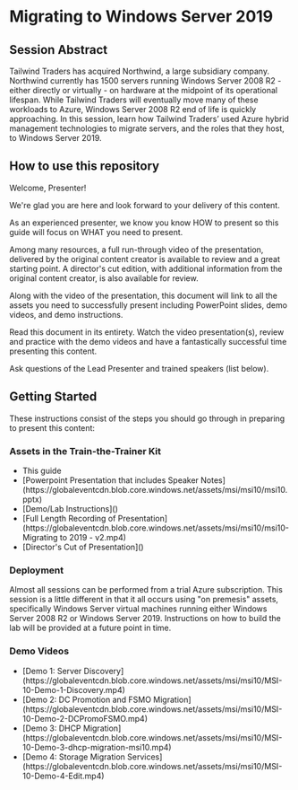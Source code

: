 # Migrating to Windows Server 2019

## Session Abstract
Tailwind Traders has acquired Northwind, a large subsidiary company. Northwind currently has 1500 servers running Windows Server 2008 R2 - either directly or virtually - on hardware at the midpoint of its operational lifespan. While Tailwind Traders will eventually move many of these workloads to Azure, Windows Server 2008 R2 end of life is quickly approaching. In this session, learn how Tailwind Traders’ used Azure hybrid management technologies to migrate servers, and the roles that they host, to Windows Server 2019.

## How to use this repository
Welcome, Presenter!

We're glad you are here and look forward to your delivery of this content.

As an experienced presenter, we know you know HOW to present so this guide will focus on WHAT you need to present.

Among many resources, a full run-through video of the presentation, delivered by the original content creator is available to review and a great starting point. A director's cut edition, with additional information from the original content creator, is also available for review.

Along with the video of the presentation, this document will link to all the assets you need to successfully present including PowerPoint slides, demo videos, and demo instructions.

Read this document in its entirety. Watch the video presentation(s), review and practice with the demo videos and have a fantastically successful time presenting this content.

Ask questions of the Lead Presenter and trained speakers (list below).

## Getting Started
These instructions consist of the steps you should go through in preparing to present this content:

### Assets in the Train-the-Trainer Kit

<ul>
<li>This guide</li>
<li>[Powerpoint Presentation that includes Speaker Notes](https://globaleventcdn.blob.core.windows.net/assets/msi/msi10/msi10.pptx)</li>
<li>[Demo/Lab Instructions]()</li>
<li>[Full Length Recording of Presentation](https://globaleventcdn.blob.core.windows.net/assets/msi/msi10/msi10-Migrating to 2019 - v2.mp4)</li>
<li>[Director's Cut of Presentation]()</li>
</ul>

### Deployment

Almost all sessions can be performed from a trial Azure subscription. This session is a little different in that it all occurs using "on premesis" assets, specifically Windows Server virtual machines running either Windows Server 2008 R2 or Windows Server 2019. Instructions on how to build the lab will be provided at a future point in time. 

### Demo Videos

<ul>
<li>[Demo 1: Server Discovery](https://globaleventcdn.blob.core.windows.net/assets/msi/msi10/MSI-10-Demo-1-Discovery.mp4)</li>
<li>[Demo 2: DC Promotion and FSMO Migration](https://globaleventcdn.blob.core.windows.net/assets/msi/msi10/MSI-10-Demo-2-DCPromoFSMO.mp4)</li>
<li>[Demo 3: DHCP Migration](https://globaleventcdn.blob.core.windows.net/assets/msi/msi10/MSI-10-Demo-3-dhcp-migration-msi10.mp4)</li>
<li>[Demo 4: Storage Migration Services](https://globaleventcdn.blob.core.windows.net/assets/msi/msi10/MSI-10-Demo-4-Edit.mp4)</li>
</ul>
